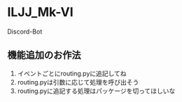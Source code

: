 # ILJJ_Mk-VI
Discord-Bot

## 機能追加のお作法

1. イベントごとにrouting.pyに追記してね
2. routing.pyは引数に応じて処理を呼び出そう
3. routing.pyに追記する処理はパッケージを切ってほしいな
